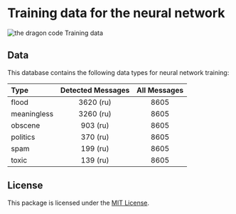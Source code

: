 # Training data for the neural network

![the dragon code Training data](https://preview.dragon-code.pro/the-dragon-code/Training-data.svg)

## Data

This database contains the following data types for neural network training:

| Type        | Detected Messages | All Messages |
|:------------|:-----------------:|:------------:|
| flood       |     3620 (ru)     |     8605     |
| meaningless |     3260 (ru)     |     8605     |
| obscene     |     903 (ru)      |     8605     |
| politics    |     370 (ru)      |     8605     |
| spam        |     199 (ru)      |     8605     |
| toxic       |     139 (ru)      |     8605     |

## License

This package is licensed under the [MIT License](LICENSE).
